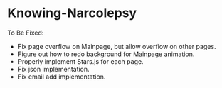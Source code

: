 # Knowing-Narcolepsy

To Be Fixed:
- Fix page overflow on Mainpage, but allow overflow on other pages.
- Figure out how to redo background for Mainpage animation.
- Properly implement Stars.js for each page.
- Fix json implementation.
- Fix email add implementation.
